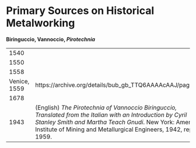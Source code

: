 <h1>Primary Sources on Historical Metalworking</h1>


**Biringuccio, Vannoccio, *Pirotechnia***

<table>
  <tr>
    <td>1540</td>
    <td></td>
  </tr>
  <tr>
    <td>1550</td>
    <td></td>
  </tr>
  <tr>
    <td>1558</td>
    <td></td>
  </tr>
  <tr>
    <td>Venice, 1559</td>
    <td>https://archive.org/details/bub_gb_TTQ6AAAAcAAJ/page/n3 </td>
  </tr>
    <td> 1678</td>
    <td></td>
  </tr>
  <tr>
   <td>1943</td>
   <td>(English) <i>The Pirotechnia of Vannoccio Biringuccio, Translated from the Italian with an Introduction by Cyril Stanley Smith and Martha Teach Gnudi</i>. New York: American Institute of Mining and Metallurgical Engineers, 1942, repr. 1959.</td>
  </tr>
</table>
